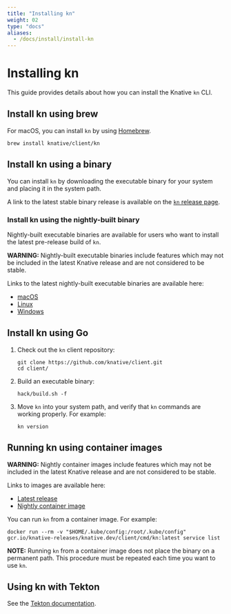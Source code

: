 ```yaml
---
title: "Installing kn"
weight: 02
type: "docs"
aliases:
  - /docs/install/install-kn
---
```


# Installing kn

This guide provides details about how you can install the Knative `kn` CLI.

## Install kn using brew

For macOS, you can install `kn` by using <a href="https://github.com/knative/homebrew-client" target="_blank">Homebrew</a>.

```
brew install knative/client/kn
```

## Install kn using a binary

You can install `kn` by downloading the executable binary for your system and placing it in the system path.

A link to the latest stable binary release is available on the <a href="https://github.com/knative/client/releases" target="_blank">`kn` release page</a>.

### Install kn using the nightly-built binary

Nightly-built executable binaries are available for users who want to install the latest pre-release build of `kn`.

**WARNING:** Nightly-built executable binaries include features which may not be included in the latest Knative release and are not considered to be stable.

Links to the latest nightly-built executable binaries are available here:

- <a href="https://storage.googleapis.com/knative-nightly/client/latest/kn-darwin-amd64" target="_blank">macOS</a>
- <a href="https://storage.googleapis.com/knative-nightly/client/latest/kn-linux-amd64" target="_blank">Linux</a>
- <a href="https://storage.googleapis.com/knative-nightly/client/latest/kn-windows-amd64.exe" target="_blank">Windows</a>

## Install kn using Go

1. Check out the `kn` client repository:

      ```
      git clone https://github.com/knative/client.git
      cd client/
      ```

1. Build an executable binary:

      ```
      hack/build.sh -f
      ```

1. Move `kn` into your system path, and verify that `kn` commands are working properly. For example:

      ```
      kn version
      ```

## Running kn using container images

**WARNING:** Nightly container images include features which may not be included in the latest Knative release and are not considered to be stable.

Links to images are available here:

- <a href="https://gcr.io/knative-releases/knative.dev/client/cmd/kn" target="_blank">Latest release</a>
- <a href="https://gcr.io/knative-nightly/knative.dev/client/cmd/kn" target="_blank">Nightly container image</a>

You can run `kn` from a container image. For example:

```
docker run --rm -v "$HOME/.kube/config:/root/.kube/config" gcr.io/knative-releases/knative.dev/client/cmd/kn:latest service list
```

**NOTE:** Running `kn` from a container image does not place the binary on a permanent path. This procedure must be repeated each time you want to use `kn`.

## Using kn with Tekton

See the <a href="http://hub.tekton.dev/tekton/task/kn" target="_blank">Tekton documentation</a>.
